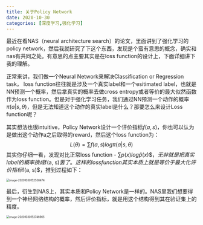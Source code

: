 ```yaml
---
title: 关于Policy Network
date: 2020-10-30
categories: [深度学习,强化学习]
---
```




最近在看NAS（neural architecture search）的论文，里面讲到了强化学习的policy network，然后我就研究了下这个东西，发现是个蛮有意思的概念，确实和nas有共同之处。有意思的点主要其实是在loss function的设计上，下面详细讲下我的理解。



正常来讲，我们做一个Neural Network来解决Classification or Regression task， loss function往往就是涉及一个真实label和一个esitimated label，也就是NN预测一个概率，然后拿真实的概率去做cross entropy或者等价的最大似然函数作为loss function。但是对于强化学习任务，我们通过NN预测一个动作的概率 $\pi(a|s, \theta)$，但是无法知道这个动作的真实label是什么？那要怎么来设计Loss function呢？



其实想法也很intuitive，Policy Network设计一个评价指标$f(a, s)$，你也可以认为是做出这个动作a之后取得的reward，然后这个loss function为：
$$
L(\theta) = \sum f(a, s) log{\pi(a|s, \theta)}
$$
其实你仔细一看，发现对比正常loss function - $\sum p(x) log{\hat{p}(x)}\$，无非就是把真实label的概率换成$f(a, s)$罢了。这样的loss function其实本质上就是等价于 最大化评价指标$f(a, s)$，推到过程如下：

<img src="http://levy-hexo.oss-cn-hangzhou.aliyuncs.com/images/2023-09-14-130151.jpg" alt="image-20201030152538474" style="zoom:50%;" />



最后，衍生到NAS上，其实本质和Policy Network是一样的。NAS里我们想要得到一个神经网络结构的概率，然后评价指标，就是用这个结构得到其在验证集上的精度。

<img src="http://levy-hexo.oss-cn-hangzhou.aliyuncs.com/images/2023-09-14-130155.jpg" alt="image-20201030152746965" style="zoom:50%;" />
